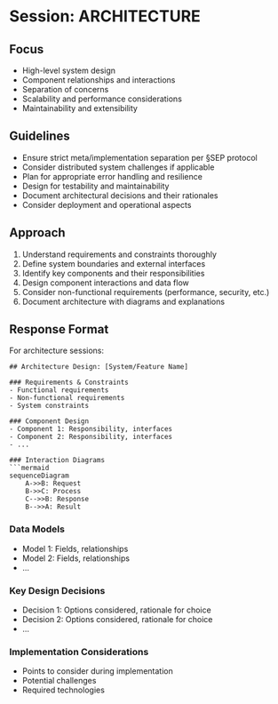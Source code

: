 # Session: ARCHITECTURE

## Focus
- High-level system design
- Component relationships and interactions
- Separation of concerns
- Scalability and performance considerations
- Maintainability and extensibility

## Guidelines
- Ensure strict meta/implementation separation per §SEP protocol
- Consider distributed system challenges if applicable
- Plan for appropriate error handling and resilience
- Design for testability and maintainability
- Document architectural decisions and their rationales
- Consider deployment and operational aspects

## Approach
1. Understand requirements and constraints thoroughly
2. Define system boundaries and external interfaces
3. Identify key components and their responsibilities
4. Design component interactions and data flow
5. Consider non-functional requirements (performance, security, etc.)
6. Document architecture with diagrams and explanations

## Response Format
For architecture sessions:

```
## Architecture Design: [System/Feature Name]

### Requirements & Constraints
- Functional requirements
- Non-functional requirements
- System constraints

### Component Design
- Component 1: Responsibility, interfaces
- Component 2: Responsibility, interfaces
- ...

### Interaction Diagrams
```mermaid
sequenceDiagram
    A->>B: Request
    B->>C: Process
    C-->>B: Response
    B-->>A: Result
```

### Data Models
- Model 1: Fields, relationships
- Model 2: Fields, relationships
- ...

### Key Design Decisions
- Decision 1: Options considered, rationale for choice
- Decision 2: Options considered, rationale for choice
- ...

### Implementation Considerations
- Points to consider during implementation
- Potential challenges
- Required technologies
```
